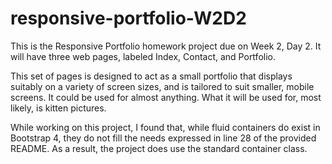 # responsive-portfolio-W2D2
This is the Responsive Portfolio homework project due on Week 2, Day 2. It will have three web pages, labeled Index, Contact, and Portfolio.

This set of pages is designed to act as a small portfolio that displays suitably on a variety of screen sizes, and is tailored to suit smaller, mobile screens. It could be used for almost anything. What it will be used for, most likely, is kitten pictures.

While working on this project, I found that, while fluid containers do exist in Bootstrap 4, they do not fill the needs expressed in line 28 of the provided README. As a result, the project does use the standard container class.
